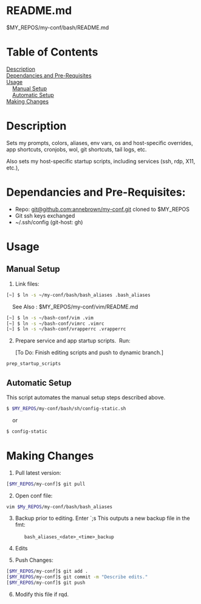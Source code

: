 # README.md

$MY_REPOS/my-conf/bash/README.md       

# Table of Contents
[Description](#description)   
[Dependancies and Pre-Requisites](#dependancies-and-pre-requisites)   
[Usage](#usage)   
    [Manual Setup](#manual-setup)   
    [Automatic Setup](#automatic-setup)   
[Making Changes](#making-changes)   

# Description

Sets my prompts, colors, aliases, env vars, os and host-specific overrides, app shortcuts, cronjobs, wol, git shortcuts, tail logs, etc.

Also sets my host-specific startup scripts, including services (ssh, rdp, X11, etc.),   

# Dependancies and Pre-Requisites:

- Repo: [git@github.com:annebrown/my-conf.git]( https://github.com/annebrown/bash-conf.git )  cloned to $MY_REPOS       
- Git ssh keys exchanged
- ~/.ssh/config (git-host: gh)

# Usage

## Manual Setup

1. Link files: 

```bash
[~] $ ln -s ~/my-conf/bash/bash_aliases .bash_aliases     
```

    See Also : $MY_REPOS/my-conf/vim/README.md

```bash
[~] $ ln -s ~/bash-conf/vim .vim
[~] $ ln -s ~/bash-conf/vimrc .vimrc
[~] $ ln -s ~/bash-conf/vrapperrc .vrapperrc
```

2. Prepare service and app startup scripts.  Run: 
   
   [To Do: Finish editing scripts and push to dynamic branch.]

```bash
prep_startup_scripts   
```

## Automatic Setup

This script automates the manual setup steps described above. 

```bash
$ $MY_REPOS/my-conf/bash/sh/config-static.sh
```

    or

```bash
$ config-static
```

# Making Changes

1. Pull latest version:

```bash
[$MY_REPOS/my-conf]$ git pull
```

2. Open conf file:

```bash
vim $My_REPOS/my-conf/bash/bash_aliases
```

3. Backup prior to editing.  Enter `;s  This outputs a new backup file in the fmt:

            `bash_aliases_<date>_<time>_backup`

4. Edits

5. Push Changes:

```bash
[$MY_REPOS/my-conf]$ git add .
[$MY_REPOS/my-conf]$ git commit -m "Describe edits."
[$MY_REPOS/my-conf]$ git push
```

6. Modify this file if rqd.